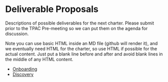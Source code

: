 # Deliverable Proposals
Descriptions of possible deliverables for the next charter.   Please submit prior to the 
TPAC Pre-meeting so we can put them on the agenda for discussion.

Note you can use basic HTML inside an MD file (github will render it),
and we eventually need HTML for the charter,
so use HTML if possible for the actual content. 
Just put a blank line before and after and avoid blank lines in the middle of
any HTML content.

* [Onboarding](onboarding.md)
* [Discovery](discovery.md)
